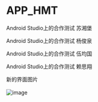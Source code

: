 ﻿# APP_HMT
Android Studio上的合作测试
苏湘堡

Android Studio上的合作测试
杨俊泉

Android Studio上的合作测试
伍均国

Android Studio上的合作测试
赖思翔


新的界面图片</br></br>
 ![image](https://github.com/1136535305/APP_HMT/blob/branch1/images/demo5.gif)

